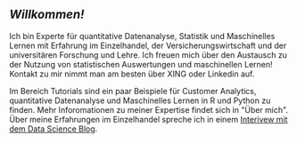 ## *Willkommen!*

Ich bin Experte für quantitative Datenanalyse, Statistik und Maschinelles Lernen mit Erfahrung im Einzelhandel, der Versicherungswirtschaft und der universitären Forschung und Lehre. Ich freuen mich über den Austausch zu der Nutzung von statistischen Auswertungen und maschinellen Lernen! Kontakt zu mir nimmt man am besten über XING oder Linkedin auf.

Im Bereich Tutorials sind ein paar Beispiele für Customer Analytics, quantitative Datenanalyse und Maschinelles Lernen in R und Python zu finden. Mehr Inforomationen zu meiner Expertise findet sich in "Über mich". Über meine Erfahrungen im Einzelhandel spreche ich in einem [Interivew mit dem Data Science Blog](https://data-science-blog.com/blog/2019/10/28/interview-data-science-im-einzelhandel/).  



